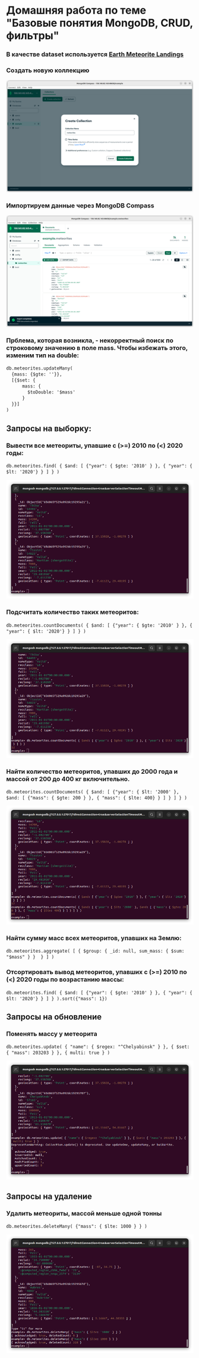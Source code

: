 # Домашняя работа по теме "Базовые понятия MongoDB, CRUD, фильтры"
### В качестве dataset используется [Earth Meteorite Landings](https://data.nasa.gov/resource/y77d-th95.json)
### Создать новую коллекцию
![New Collection](./01.png?raw=true)
### Импортируем данные через MongoDB Compass
![MongoDB Compass](./02.png?raw=true)
### Прблема, которая возникла, - некорректный поиск по строковому значению в поле mass. Чтобы избежать этого, изменим тип на double:
```
db.meteorites.updateMany(
  {mass: {$gte: ''}},
  [{$set: {
      mass: {
        $toDouble: '$mass'
      }
  }}]
)
```
## Запросы на выборку:
### Вывести все метеориты, упавшие с (>=) 2010 по (<) 2020 годы:
```
db.meteorites.find( { $and: [ {"year": { $gte: '2010' } }, { "year": { $lt: '2020'} } ] } )
```
![DB](./03.png?raw=true)
### Подсчитать количество таких метеоритов:
```
db.meteorites.countDocuments( { $and: [ {"year": { $gte: '2010' } }, { "year": { $lt: '2020'} } ] } )
```
![DB](./04.png?raw=true)
### Найти количество метеоритов, упавших до 2000 года и массой от 200 до 400 кг включительно.
```
db.meteorites.countDocuments( { $and: [ {"year": { $lt: '2000' }, $and: [ {"mass": { $gte: 200 } }, { "mass": { $lte: 400} } ] } ] } )
```
![DB](./05.png?raw=true)
### Найти сумму масс всех метеоритов, упавших на Землю:
```
db.meteorites.aggregate( [ { $group: { _id: null, sum_mass: { $sum: "$mass" } }  } ] )
```
### Отсортировать вывод метеоритов, упавших с (>=) 2010 по (<) 2020 годы по возрастанию массы:
```
db.meteorites.find( { $and: [ {"year": { $gte: '2010' } }, { "year": { $lt: '2020'} } ] } ).sort({"mass": 1})
```
## Запросы на обновление
### Поменять массу у метеорита
```
db.meteorites.update( { "name": { $regex: "^Chelyabinsk" } }, { $set: { "mass": 203203 } }, { multi: true } )
```
![DB](./06.png?raw=true)
## Запросы на удаление

### Удалить метеориты, массой меньше одной тонны
```
db.meteorites.deleteMany( {"mass": { $lte: 1000 } } )
```
![DB](./07.png?raw=true)
